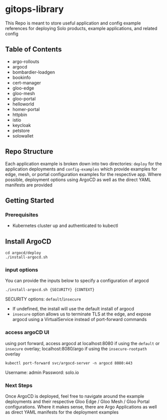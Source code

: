 # gitops-library
This Repo is meant to store useful application and config example references for deploying Solo products, example applications, and related config

## Table of Contents
- argo-rollouts
- argocd
- bombardier-loadgen
- bookinfo
- cert-manager
- gloo-edge
- gloo-mesh
- gloo-portal
- helloworld
- homer-portal
- httpbin
- istio
- keycloak
- petstore
- solowallet

## Repo Structure
Each application example is broken down into two directories: `deploy` for the application deployments and `config-examples` which provide examples for edge, mesh, or portal configuration examples for the respective app. Where possible, deployment options using ArgoCD as well as the direct YAML manifests are provided

## Getting Started

### Prerequisites
- Kubernetes cluster up and authenticated to kubectl

## Install ArgoCD
```
cd argocd/deploy
./install-argocd.sh
```

### input options
You can provide the inputs below to specify a configuration of argocd
```
./install-argocd.sh {SECURITY} {CONTEXT}
```

SECURITY options: `default`/`insecure`
- If undefined, the install will use the default install of argocd
- `insecure` option allows us to terminate TLS at the edge, and expose argocd using a VirtualService instead of port-forward commands

### access argoCD UI
using port forward, access argocd at localhost:8080 if using the `default` or `insecure` overlay; localhost:8080/argo if using the `insecure-rootpath` overlay
```
kubectl port-forward svc/argocd-server -n argocd 8080:443
```

Username: admin
Password: solo.io

### Next Steps
Once ArgoCD is deployed, feel free to navigate around the example deployments and their respective Gloo Edge / Gloo Mesh / Gloo Portal configurations. Where it makes sense, there are Argo Applications as well as direct YAML manifests for the deployment examples